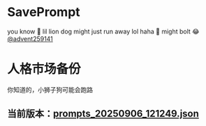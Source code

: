 # SavePrompt
you know 🫠 lil lion dog might just run away lol
haha 🐶 might bolt 😂 [@advent259141](https://github.com/advent259141)

# 人格市场备份
你知道的，小狮子狗可能会跑路

## 当前版本：[prompts_20250906_121249.json](https://github.com/Larch-C/SavePrompt/blob/main/prompts_20250906_121249.json)
